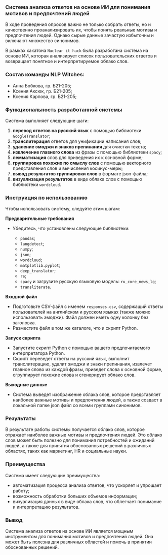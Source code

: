 ### Система анализа ответов на основе ИИ для понимания мотивов и предпочтений людей

В ходе проведения опросов важно не только собрать ответы, но и качественно проанализировать их, чтобы понять реальные мотивы и предпочтения людей. 
Однако сырые данные зачастую избыточны и включают множество синонимов.

В рамках хакатона `Nuclear it hack` была разработана система на основе ИИ, которая анализирует список пользовательских ответов и возвращает понятное и интерпретируемое облако слов.

### Состав команды NLP Witches:

* Анна Бобкова, гр. Б21-205;
* Ксения Аксюк, гр. Б21-205;
* Ксения Карпова, гр. Б21-205;

### Функциональность разработанной системы

Система выполняет следующие шаги:

1. **перевод ответов на русский язык** с помощью библиотеки `GoogleTranslator`;
2. **транслитерация** ответов для унификации написания слов;
3. **удаление эмоджи и знаков препинания** для очистки текста;
4. **извлечение главного слова** из фразы с помощью библиотеки `spacy`;
5. **лемматизация** слов для приведения их к основной форме;
6. **группировка похожих по смыслу слов** с помощью векторного представления слов и вычисления косинус-меры;
7. **вывод результатов группировки слов** в формате json-файла;
8. **визуализация результатов** в виде облака слов с помощью библиотеки `wordcloud`.

### Инструкция по использованию

Чтобы использовать систему, следуйте этим шагам:

**Предварительные требования**

* Убедитесь, что установлены следующие библиотеки:
	
	+ `pandas`;
  	+ `langdetect`;
  	+ `numpy`;
  	+ `json`;
	+ `wordcloud`;
	+ `matplotlib.pyplot`;
	+ `deep_translator`;
	+ `re`;
	+ `spacy` и загрузите русскую языковую модель: `ru_core_news_lg`;
	+ `transliterate`.

**Входной файл**

* Подготовьте CSV-файл с именем `responses.csv`, содержащий ответы пользователей на английском и русском языках (также можно использовать эмоджи). Файл должен иметь одну колонку без заголовка.
* Разместите файл в том же каталоге, что и скрипт Python.

**Запуск скрипта**

* Запустите скрипт Python с помощью вашего предпочитаемого интерпретатора Python.
* Скрипт переведет ответы на русский язык, выполнит транслитерацию, удалит эмоджи и знаки препинания, извлечет главное слово из каждой фразы,
приведет слова к основной форме, сгруппирует похожие слова и сгенерирует облако слов.

**Выходные данные**

* Система выведет изображение облака слов, которое представляет наиболее важные мотивы и предпочтения людей, а также создаст в локальной папке json файл со всеми группами синонимов.

### Результаты

В результате работы системы получается облако слов, которое отражает наиболее важные мотивы и предпочтения людей. Это облако слов может быть полезно для понимания потребностей 
и ожиданий людей, а также для принятия обоснованных решений в различных областях, таких как маркетинг, HR и социальные науки.

### Преимущества

Система имеет следующие преимущества:

* автоматизация процесса анализа ответов, что ускоряет и упрощает работу;
* возможность обработки больших объемов информации;
* визуализация данных в виде облака слов, что облегчает понимание и интерпретацию результатов.

### Вывод

Система анализа ответов на основе ИИ является мощным инструментом для понимания мотивов и предпочтений людей. Она может быть полезна для различных областей и помочь 
в принятии обоснованных решений.
